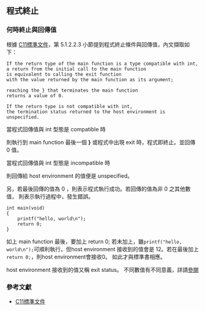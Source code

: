 ## 程式終止

### 何時終止與回傳值

根據 [C11標準文件](http://www.open-std.org/jtc1/sc22/wg14/www/docs/n1570.pdf)，第 5.1.2.2.3 小節提到程式終止條件與回傳值，內文擷取如下：

```
If the return type of the main function is a type compatible with int,
a return from the initial call to the main function
is equivalent to calling the exit function
with the value returned by the main function as its argument;

reaching the } that terminates the main function
returns a value of 0.

If the return type is not compatible with int,
the termination status returned to the host environment is unspecified.
```

當程式回傳值與 int 型態是 compatible 時

則執行到 main function 最後一個 __}__ 或程式中出現 exit 時，程式即終止。並回傳 0 值。

當程式回傳值與 int 型態是 incompatible 時

則回傳給 host environment 的值便是 unspecified。

另，若最後回傳的值為 0 ，則表示程式執行成功。若回傳的值為非 0 之其他數值，
則表示執行過程中，發生錯誤。

```
int main(void)
{
    printf("hello, world\n");
    return 0;
}
```

如上 main function 最後，要加上 return 0;
若未加上，雖`printf("hello, world\n");`可順利執行，但host environment
接收到的值會是 12。若在最後加上`return 0;`，則host environment會接收0。
如此才與標準書相應。

host environment 接收到的值又稱 exit status。
不同數值有不同意義，詳請[參閱](http://tldp.org/LDP/abs/html/exitcodes.html)

### 參考文獻
* [C11標準文件](http://www.open-std.org/jtc1/sc22/wg14/www/docs/n1570.pdf)
